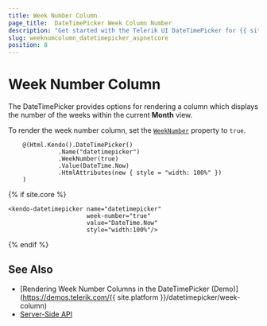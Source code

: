 ```yaml
---
title: Week Number Column
page_title:  DateTimePicker Week Column Number
description: "Get started with the Telerik UI DateTimePicker for {{ site.framework }} and learn how to render a column for the number of weeks within the current month."
slug: weeknumcolumn_datetimepicker_aspnetcore
position: 8
---
```


# Week Number Column

The DateTimePicker provides options for rendering a column which displays the number of the weeks within the current **Month** view.

To render the week number column, set the [`WeekNumber`](/api/kendo.mvc.ui.fluent/datetimepickerbuilder#weeknumbersystemboolean) property to `true`.

```HtmlHelper
    @(Html.Kendo().DateTimePicker()
              .Name("datetimepicker")
              .WeekNumber(true)
              .Value(DateTime.Now)
              .HtmlAttributes(new { style = "width: 100%" })
    )
```
{% if site.core %}
```TagHelper
<kendo-datetimepicker name="datetimepicker"
                      week-number="true"
                      value="DateTime.Now"
                      style="width:100%"/>
```
{% endif %}

## See Also

* [Rendering Week Number Columns in the DateTimePicker (Demo)](https://demos.telerik.com/{{ site.platform }}/datetimepicker/week-column)
* [Server-Side API](/api/datetimepicker)
